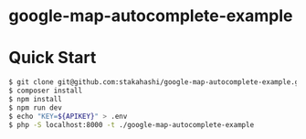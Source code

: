 # google-map-autocomplete-example

# Quick Start
```bash
$ git clone git@github.com:stakahashi/google-map-autocomplete-example.git
$ composer install
$ npm install
$ npm run dev
$ echo "KEY=${APIKEY}" > .env
$ php -S localhost:8000 -t ./google-map-autocomplete-example
```
